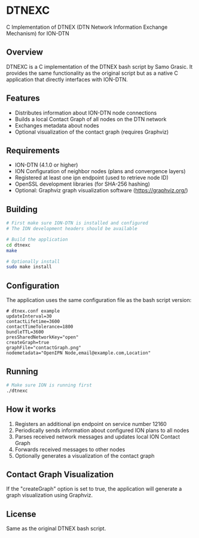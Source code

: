 # DTNEXC

C Implementation of DTNEX (DTN Network Information Exchange Mechanism) for ION-DTN

## Overview

DTNEXC is a C implementation of the DTNEX bash script by Samo Grasic. It provides the same functionality as the original script but as a native C application that directly interfaces with ION-DTN.

## Features

- Distributes information about ION-DTN node connections
- Builds a local Contact Graph of all nodes on the DTN network
- Exchanges metadata about nodes
- Optional visualization of the contact graph (requires Graphviz)

## Requirements

- ION-DTN (4.1.0 or higher)
- ION Configuration of neighbor nodes (plans and convergence layers)
- Registered at least one ipn endpoint (used to retrieve node ID)
- OpenSSL development libraries (for SHA-256 hashing)
- Optional: Graphviz graph visualization software (https://graphviz.org/)

## Building

```bash
# First make sure ION-DTN is installed and configured
# The ION development headers should be available

# Build the application
cd dtnexc
make

# Optionally install
sudo make install
```

## Configuration

The application uses the same configuration file as the bash script version:

```
# dtnex.conf example
updateInterval=30
contactLifetime=3600
contactTimeTolerance=1800
bundleTTL=3600
presSharedNetworkKey="open"
createGraph=true
graphFile="contactGraph.png"
nodemetadata="OpenIPN Node,email@example.com,Location"
```

## Running

```bash
# Make sure ION is running first
./dtnexc
```

## How it works

1. Registers an additional ipn endpoint on service number 12160
2. Periodically sends information about configured ION plans to all nodes
3. Parses received network messages and updates local ION Contact Graph
4. Forwards received messages to other nodes
5. Optionally generates a visualization of the contact graph

## Contact Graph Visualization

If the "createGraph" option is set to true, the application will generate a graph visualization using Graphviz.

## License

Same as the original DTNEX bash script.